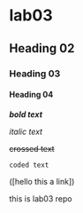 # lab03
## Heading 02
### Heading 03
#### Heading 04

***bold text***

_italic text_

~~crossed text~~

```coded text```

([hello this a link])

this is lab03 repo

